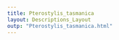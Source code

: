 ```yaml
---
title: Pterostylis_tasmanica
layout: Descriptions_Layout 
outp: "Pterostylis_tasmanica.html"
---
```



